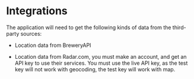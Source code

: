 # Integrations

The application will need to get the following kinds of data from the third-party sources:

- Location data from BreweryAPI

- Location data from Radar.com, you must make an account, and get an API key to use their services. You must use the live API key, as the test key will not work with geocoding, the test key will work with map.
